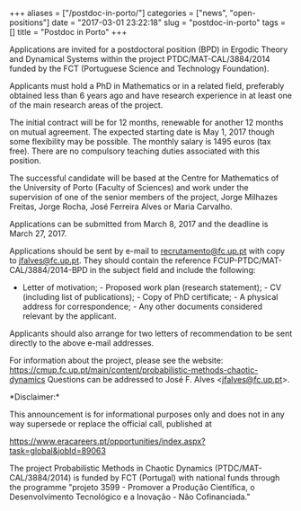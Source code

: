 +++
aliases = ["/postdoc-in-porto/"]
categories = ["news", "open-positions"]
date = "2017-03-01 23:22:18"
slug = "postdoc-in-porto"
tags = []
title = "Postdoc in Porto"
+++

Applications are invited for a postdoctoral position (BPD) in Ergodic
Theory and Dynamical Systems within the project PTDC/MAT-CAL/3884/2014
funded by the FCT (Portuguese Science and Technology Foundation).

Applicants must hold a PhD in Mathematics or in a related field,
preferably obtained less than 6 years ago and have research experience
in at least one of the main research areas of the project.

The initial contract will be for 12 months, renewable for another 12
months on mutual agreement. The expected starting date is May
1, 2017 though some flexibility may be possible. The
monthly salary is 1495 euros (tax free). There are no compulsory
teaching duties associated with this position.

The successful candidate will be based at the Centre for Mathematics of
the University of Porto (Faculty of Sciences) and work under the
supervision of one of the senior members of the project, Jorge Milhazes
Freitas, Jorge Rocha, José Ferreira Alves or Maria Carvalho.

Applications can be submitted from March 8, 2017 and
the deadline is March 27, 2017.

Applications should be sent by e-mail to [recrutamento@fc.up.pt](recrutamento@fc.up.pt) with
copy to [jfalves@fc.up.pt](jfalves@fc.up.pt). They should contain the reference
FCUP-PTDC/MAT-CAL/3884/2014-BPD in the subject field and include the
following:

- Letter of motivation; - Proposed work plan (research statement); - CV
(including list of publications); - Copy of PhD certificate; - A
physical address for correspondence; - Any other documents considered
relevant by the applicant.

Applicants should also arrange for two letters of recommendation to be
sent directly to the above e-mail addresses.

For information about the project, please see the website:
<https://cmup.fc.up.pt/main/content/probabilistic-methods-chaotic-dynamics>
Questions can be addressed to José F. Alves &lt;[jfalves@fc.up.pt](jfalves@fc.up.pt)&gt;.

\*Disclaimer:\*

This announcement is for informational purposes only and does not in any
way supersede or replace the official call, published at

<https://www.eracareers.pt/opportunities/index.aspx?task=global&jobId=89063>

The project Probabilistic Methods in Chaotic Dynamics
(PTDC/MAT-CAL/3884/2014) is funded by FCT (Portugal) with national funds
through the programme "projeto 3599 - Promover a Produção Científica, o
Desenvolvimento Tecnológico e a Inovação - Não Cofinanciada."

 
